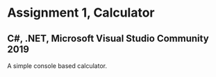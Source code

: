 Assignment 1, Calculator
========================
C#, .NET, Microsoft Visual Studio Community 2019
------------------------------------------------

A simple console based calculator.